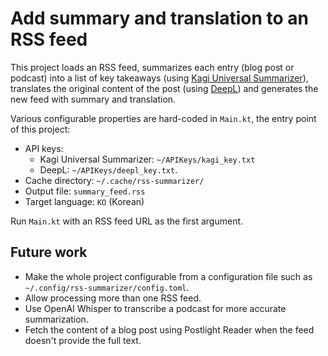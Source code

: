 # Add summary and translation to an RSS feed

This project loads an RSS feed, summarizes each entry (blog post or podcast)
into a list of key takeaways (using [Kagi Universal Summarizer](https://kagi.com/summarizer/)),
translates the original content of the post (using [DeepL](https://www.deepl.com/))
and generates the new feed with summary and translation.

Various configurable properties are hard-coded in `Main.kt`, the entry
point of this project:

- API keys:
  - Kagi Universal Summarizer: `~/APIKeys/kagi_key.txt`
  - DeepL: `~/APIKeys/deepl_key.txt`.
- Cache directory: `~/.cache/rss-summarizer/`
- Output file: `summary_feed.rss`
- Target language: `KO` (Korean)

Run `Main.kt` with an RSS feed URL as the first argument.

## Future work

- Make the whole project configurable from a configuration file
  such as `~/.config/rss-summarizer/config.toml`.
- Allow processing more than one RSS feed.
- Use OpenAI Whisper to transcribe a podcast for more accurate summarization.
- Fetch the content of a blog post using Postlight Reader when the feed doesn't
  provide the full text.
